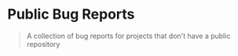 # Public Bug Reports

> A collection of bug reports for projects that don't have a public repository
